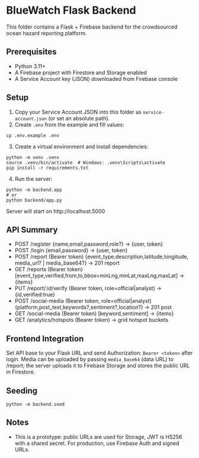 # BlueWatch Flask Backend

This folder contains a Flask + Firebase backend for the crowdsourced ocean hazard reporting platform.

## Prerequisites

- Python 3.11+
- A Firebase project with Firestore and Storage enabled
- A Service Account key (JSON) downloaded from Firebase console

## Setup

1. Copy your Service Account JSON into this folder as `service-account.json` (or set an absolute path).
2. Create `.env` from the example and fill values:

```
cp .env.example .env
```

3. Create a virtual environment and install dependencies:

```
python -m venv .venv
source .venv/bin/activate  # Windows: .venv\Scripts\activate
pip install -r requirements.txt
```

4. Run the server:

```
python -m backend.app
# or
python backend/app.py
```

Server will start on http://localhost:5000

## API Summary

- POST /register {name,email,password,role?} → {user, token}
- POST /login {email,password} → {user, token}
- POST /report (Bearer token) {event_type,description,latitude,longitude, media_url? | media_base64?} → 201 report
- GET /reports (Bearer token) [event_type,verified,from,to,bbox=minLng,minLat,maxLng,maxLat] → {items}
- PUT /report/:id/verify (Bearer token, role=official|analyst) → {id,verified:true}
- POST /social-media (Bearer token, role=official|analyst) {platform,post_text,keywords?,sentiment?,location?} → 201 post
- GET /social-media (Bearer token) [keyword,sentiment] → {items}
- GET /analytics/hotspots (Bearer token) → grid hotspot buckets

## Frontend Integration

Set API base to your Flask URL and send Authorization: `Bearer <token>` after login. Media can be uploaded by passing `media_base64` (data URL) to /report; the server uploads it to Firebase Storage and stores the public URL in Firestore.

## Seeding

```
python -m backend.seed
```

## Notes

- This is a prototype: public URLs are used for Storage, JWT is HS256 with a shared secret. For production, use Firebase Auth and signed URLs.

